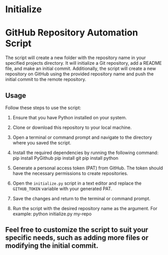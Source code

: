 # Initialize

# GitHub Repository Automation Script

The script will create a new folder with the repository name in your specified projects directory. It will initialize a Git repository, add a README file, and make an initial commit.
Additionally, the script will create a new repository on GitHub using the provided repository name and push the initial commit to the remote repository.

## Usage

Follow these steps to use the script:

1. Ensure that you have Python installed on your system.

2. Clone or download this repository to your local machine.

3. Open a terminal or command prompt and navigate to the directory where you saved the script.

4. Install the required dependencies by running the following command:
pip install PyGithub
pip install git
pip install python

5. Generate a personal access token (PAT) from GitHub. The token should have the necessary permissions to create repositories.

6. Open the `initialize.py` script in a text editor and replace the `GITHUB_TOKEN` variable with your generated PAT.

7. Save the changes and return to the terminal or command prompt.

8. Run the script with the desired repository name as the argument. For example:
python initialize.py my-repo

## Feel free to customize the script to suit your specific needs, such as adding more files or modifying the initial commit.
